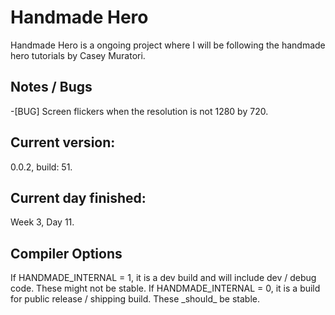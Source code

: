 # Handmade Hero
Handmade Hero is a ongoing project where I will be following the handmade hero tutorials by Casey Muratori.<br>
<h2>Notes / Bugs</h2>
-[BUG] Screen flickers when the resolution is not 1280 by 720.<br>
<h2>Current version:</h2>
0.0.2, build: 51.<br>
<h2>Current day finished:</h2>
Week 3, Day 11.
<h2>Compiler Options</h2>
If HANDMADE_INTERNAL = 1, it is a dev build and will include dev / debug code. These might not be stable.
If HANDMADE_INTERNAL = 0, it is a build for public release / shipping build. These _should_ be stable.